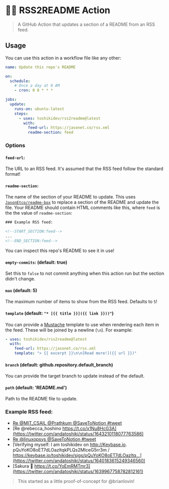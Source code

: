 # 📡📝 RSS2README Action
> A GitHub Action that updates a section of a README from an RSS feed.

## Usage

You can use this action in a workflow file like any other:

```yml
name: Update this repo's README

on:
  schedule:
    # Once a day at 8 AM
    - cron: 0 8 * * *

jobs:
  update:
    runs-on: ubuntu-latest
    steps:
      - uses: toshikidev/rss2readme@latest
        with:
          feed-url: https://jasonet.co/rss.xml
          readme-section: feed
```

### Options

#### `feed-url`:

The URL to an RSS feed. It's assumed that the RSS feed follow the standard format!

#### `readme-section`:

The name of the section of your README to update. This uses [`JasonEtco/readme-box`](https://github.com/JasonEtco/readme-box) to replace a section of the README and update the file. Your README should contain HTML comments like this, where `feed` is the the value of `readme-section`:

```html
### Example RSS feed:

<!--START_SECTION:feed-->
...
<!--END_SECTION:feed-->
```

You can inspect this repo's README to see it in use!

#### `empty-commits`: (default: true)

Set this to `false` to not commit anything when this action run but the section didn't change.

#### `max` (default: 5)

The maximum number of items to show from the RSS feed. Defaults to `5`!

#### `template` (default: `"* [{{ title }}]({{ link }}))"`)

You can provide a [Mustache](https://github.com/janl/mustache.js) template to use when rendering each item in the feed. These will be joined by a newline (`\n`). For example:

```yaml
- uses: toshikidev/rss2readme@latest
  with:
    feed-url: https://jasonet.co/rss.xml
    template: "> {{ excerpt }}\n\n[Read more!]({{ url }})"
```

#### `branch` (default: github.repository.default_branch)

You can provide the target branch to update instead of the default.

#### `path` (default: 'README.md')

Path to the README file to update.

### Example RSS feed:

<!--START_SECTION:example-->
* [Re @MIT_CSAIL @Prathkum @SaveToNotion #tweet](https://twitter.com/andatoshiki/status/1643737707926159360)
* [Re @rebecca_hoshino https://t.co/x1Nu8HcG3A](https://twitter.com/andatoshiki/status/1643210118077763586)
* [Re @linuxopsys @SaveToNotion #tweet](https://twitter.com/andatoshiki/status/1643209761998135298)
* [Verifying myself: I am toshikidev on http://Keybase.io. pQuYoKO8oET7dLOazltqkPLQs2MIceG5rr3m / https://keybase.io/toshikidev/sigs/pQuYoKO8oET7dLOazltq...](https://twitter.com/andatoshiki/status/1640183615249346560)
* [Sakura 🌸 https://t.co/YoEmRMTmr3](https://twitter.com/andatoshiki/status/1639967758782812161)
<!--END_SECTION:example-->

> This started as a little proof-of-concept for @brianlovin!
